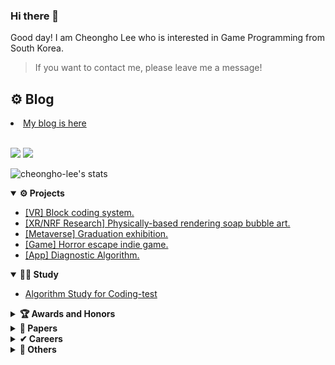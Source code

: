 ### Hi there 👋
Good day! I am Cheongho Lee who is interested in Game Programming from South Korea.

> If you want to contact me, please leave me a message!
> 
## ⚙ Blog
<li>
  <a href="https://chlee200530.tistory.com/" target="_blank">My blog is here</a>
</li>

 <br>
<p>
  <a href="https://github.com/CheongHo-Lee/" target="_blank"><img src="https://img.shields.io/badge/CheongHoLee-181717?style=flat-square&logo=GitHub&logoColor=white"/></a>
  <a href="mailto:dlcjdgh99@naver.com" target="_blank"><img src="https://img.shields.io/badge/dlcjdgh99@naver.com-brightgreen?style=flat-square&logo=Gmail&logoColor=white"/></a>
</p>

![cheongho-lee's stats](https://github-readme-stats.vercel.app/api?username=cheongho-lee)

<details open="open">
  <summary><b>⚙ Projects</b></summary>
  <ul>
    <li>
      <a href="https://github.com/SKU-CompileError/blockcodingVR-unity" target="_blank">
        [VR] Block coding system.
      </a>
   </li>
    <li>
      <a href="https://github.com/CheongHo-Lee/PhysicallybasedSoapbubble-BubbleArtXR" target="_blank">
        [XR/NRF Research] Physically-based rendering soap bubble art.
      </a>
    </li>
    <li>
      <a href="https://github.com/SKU-CompileError/SKU_Metaverse-unity" target="_blank">
        [Metaverse] Graduation exhibition.
      </a>
    </li>
    <li>
      <a href="https://github.com/CheongHo-Lee/indieGames" target="_blank">
       [Game] Horror escape indie game.
      </a>
    </li>
     <li>
      <a href="https://github.com/CheongHo-Lee/Dog-Diagnostic-Algorithm-unity" target="_blank">
       [App] Diagnostic Algorithm.
      </a>
    </li>
  </ul>
</details>

<details open="open">
  <summary><b>👨‍💻 Study</b></summary>
  <ul>
    <li>
      <a href="https://github.com/CheongHo-Lee/Algorithm-Study" target="_blank">
        Algorithm Study for Coding-test
      </a>
    </li>
  </ul>
</details>


<details>
  <summary><b>🏆 Awards and Honors</b></summary>
  <ul>
    <li>
        2nd ranked, Design of the media software, SKU, 2016.
    </li>
    <li>
        2nd ranked, Design of the web/app services through user research, SKU, 2019.
    </li>
    <li>
        4th ranked, Design of the VGA content hackathon, SKU, 2019.
      </a>
    </li>
    <li>
        1st ranked, Design of the portfolio, SKU, 2019.
    </li>
    <li>
        1st ranked, Creative convergence tutoring, SKU, 2020.
    </li>
    <li>
        1st ranked, Sungkyul creative challenge, SKU, 2020.
    </li>
    <li>
        4th ranked, Design of the Start-up idea, SKU, 2020.
    </li>
    <li>
        Best Paper Award, KMMS Spring conference, KOCCA, 2021.
    </li>
    <li>
        Best Paper Presentation, KMMS Spring conference, KMMS, 2021.
    </li>
    <li>
        Participation prize (out of 600 teams), Hanium capstone design contest, IITP, 2021.
    </li>
    <li>
        3rd ranked, Creative capstone design, SKU, 2021.
    </li>
    <li>
        2nd ranked, SKU innovation support project, SKU, 2021.
    </li>
    <li>
        1st ranked, Media software contest, SKU, 2021.
    </li>
    <li>
        1st ranked, Capstone design, SKU, 2021.
    </li>
     <li>
        1st ranked, Design of the Start-up idea, SKU, 2021.
    </li>
      <li>
        4st ranked, Metaverse developer contest, RAPA, 2021.
    </li>
  </ul>
</details>

<details>
  <summary><b>📑 Papers</b></summary>
  <ul>
    <li>
      <a href="https://www.mdpi.com/2076-3417/11/7/3090" target="_blank">
        SCI(E), IF 2.679, "Physically based soap bubble synthesis for VR," Applied Sciences, 2021.
      </a>
    </li>
    <li>
        Proceeding, "A Study on the Improvement of Software Education Using VR Block Coding," KIPS, 2021.
    </li>
    <li>
        Proceeding, "Development of Educational VR Contents for Improvement of Block Coding Problems in Software Education," KMMS, 2021.
    </li>
  </ul>
</details>

<details>
  <summary><b>✔ Careers</b></summary>
  <ul>
    <li>
      <a href="http://xicomlab.re.kr/" target="_blank">
        Researcher, Xicom Lab, SKU.
      </a>
    </li>
    <li>
      <a href="http://intoh.monoalliance.com/" target="_blank">
        Intern, IntoCNS, Inc.
      </a>
    </li>
  </ul>
</details>

<details>
  <summary><b>🚀 Others</b></summary>
  <ul>
    <li>
        NRF Research, Multi-player collaboration XR hair styling synthesis For non-face-to-face hair training suitable for the post-COVID19.
    </li>
    <li>
        NRF Research, Physically-based Haptic-Visual Rendering for synthesizing XR (eXtended Reality) Fab Lab of Bubble Arts.
    </li>
  </ul>
</details>

<!--
**CheongHo-Lee/CheongHo-Lee** is a ✨ _special_ ✨ repository because its `README.md` (this file) appears on your GitHub profile.

Here are some ideas to get you started:

- 🔭 I’m currently working on ...
- 🌱 I’m currently learning ...
- 👯 I’m looking to collaborate on ...
- 🤔 I’m looking for help with ...
- 💬 Ask me about ...
- 📫 How to reach me: ...
- 😄 Pronouns: ...
- ⚡ Fun fact: ...
-->
